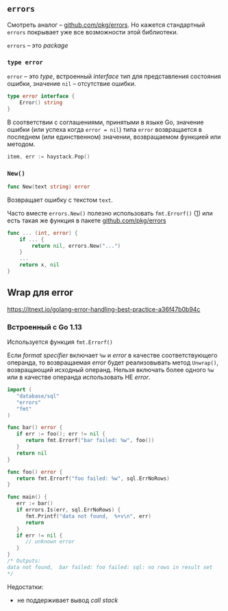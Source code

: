 ## `errors`

Смотреть аналог – [github.com/pkg/errors](). Но кажется стандартный `errors` покрывает уже все возможности этой библиотеки.

`errors` – это *package*

### `type error`

`error` – это *type*, встроенный *interface* тип для представления состояния ошибки, значение `nil` – отсутствие ошибки.

```go
type error interface {
    Error() string
}
```

В соответствии с соглашениями, принятыми в языке Go, значение ошибки (или успеха когда `error = nil`) типа `error` возвращается в последнем (или единственном) значении, возвращаемом функцией или методом.

```go
item, err := haystack.Pop()
```

### `New()`

```go
func New(text string) error
```

Возвращает ошибку с текстом `text`.

Часто вместе `errors.New()` полезно использовать `fmt.Errorf()` ([1](#fmterrorf))  или есть такая же функция в пакете [github.com/pkg/errors]()

```go
func ... (int, error) {
    if ... {
        return nil, errors.New("...")
    }
    ...
    return x, nil
}
```



## Wrap для error

https://itnext.io/golang-error-handling-best-practice-a36f47b0b94c

### Встроенный с Go 1.13

Используется функция `fmt.Errorf()`

Если *format specifier* включает `%w` и *error* в качестве соответствующего операнда, то возвращаемая *error* будет реализовывать метод `Unwrap()`, возвращающий исходный операнд. Нельзя включать более одного `%w` или в качестве операнда использовать НЕ *error*. 

```go
import (
   "database/sql"
   "errors"
   "fmt"
)

func bar() error {
   if err := foo(); err != nil {
      return fmt.Errorf("bar failed: %w", foo())
   }
   return nil
}

func foo() error {
   return fmt.Errorf("foo failed: %w", sql.ErrNoRows)
}

func main() {
   err := bar()
   if errors.Is(err, sql.ErrNoRows) {
      fmt.Printf("data not found,  %+v\n", err)
      return
   }
   if err != nil {
      // unknown error
   }
}
/* Outputs:
data not found,  bar failed: foo failed: sql: no rows in result set
*/
```

Недостатки:

- не поддерживает вывод *call stack*


